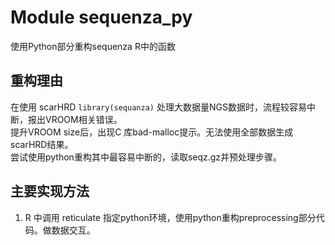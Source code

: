 # Module sequenza_py
使用Python部分重构sequenza R中的函数

## 重构理由
在使用 scarHRD `library(sequanza)` 处理大数据量NGS数据时，流程较容易中断，报出VROOM相关错误。  
提升VROOM size后，出现C 库bad-malloc提示。无法使用全部数据生成scarHRD结果。  
尝试使用python重构其中最容易中断的，读取seqz.gz并预处理步骤。

## 主要实现方法
1. R 中调用 reticulate 指定python环境，使用python重构preprocessing部分代码。做数据交互。
